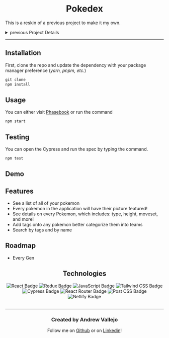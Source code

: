 





<div align='center'>

# Pokedex

</div>

This is a reskin of a  previous project to make it my own.


<details>
    <summary>previous Project Details</summary>

<div align='center'>
## Frontend Tech Challenge

![image](https://user-images.githubusercontent.com/17935770/153664618-e4c31d58-5445-46aa-9cfb-fd8bdc5bd269.png)

</div>


The project is broken into five parts, each with a feature and a wireframe.

> The goal of this assessment is to replicate the frontend application below as close as possible. You are allowed to use any frontend framework (React.js, Vue.js, etc.) or use plain Javascript, HTML, and CSS.

I have chosen to use React as my framework and utilize other technologies like Redux and Tailwind CSS.

The [project board](https://github.com/users/andrewvallejo/projects/2/views/1?visibleFields=%5B%22Title%22%2C%22Status%22%2C%22Labels%22%2C%22Repository%22%2C%22Assignees%22%5D) is where I organized all of my issues and objectives for my application. The **User Stories** drop-down is a high-level overview of what was required for the assignment.

- As a user, when I navigate to **website** in the application, I should see a list of GitHub issues for that repo, a portal with a list of robots, two search bars for name and tags, and a way to expand the robot's information
- I should be able to scroll inside of the portal to see all robots
    - I should be able to see a picture, a name, email, company, skills, and average of each robot
- I should be able to filter by name
- I should be able to filter by tags
- I should be able to filter by both names and tags
- I should be able to add tags to any robot
- I should be able to click on the plus sign to see more info
    - It should turn into a minus sign when active
    - I should be able to see all eight tests & test scores for each robot when expanded
- I should be able to click on the minus sign for less info
    - It should turn into a minus sign when active

    <div align='center'>


    </div>


    ![image](https://user-images.githubusercontent.com/17935770/153666873-d3fefd30-a57c-41e8-a9aa-b45779e9932d.png)

    ### Visit [PhaseBook](https://phasebosok.netlify.app/)
</details>


---
## Installation

First, clone the repo and update the dependency with your package manager preference (*yarn, pnpm, etc.*)

```jsx
git clone
npm install
```

## Usage

You can either visit [Phasebook](https://phasebook.netlify.app/) or run the command

```jsx
npm start
```

## Testing

You can open the Cypress and run the spec by typing the command.

```jsx
npm test
```

## Demo


## Features

- See a list of all of your pokemon
- Every pokemon in the application will have their picture featured!
- See details on every Pokemon, which includes: type, height, moveset, and more!
- Add tags onto any pokemon better categorize them into teams
- Search by tags and by name

## Roadmap

- Every Gen


<div align='center'>

## Technologies

<img src='https://img.shields.io/badge/React-61DAFB?logo=react&logoColor=000&style=flat' alt='React Badge'>
<img src='https://img.shields.io/badge/Redux-764ABC?logo=react&logoColor=fff&style=flat' alt='Redux Badge'>
<img src='https://img.shields.io/badge/JavaScript-F7DF1E?logo=javascript&logoColor=000&style=flat' alt='JavaScript Badge'>
<img src="https://img.shields.io/badge/Tailwind%20CSS-06B6D4?logo=tailwindcss&logoColor=fff&style=flat" alt="Tailwind CSS Badge">
<img src= 'https://img.shields.io/badge/Cypress-17202C?logo=cypress&logoColor=fff&style=flat' alt='Cypress Badge'>
<img src= 'https://img.shields.io/badge/React%20Router-CA4245?logo=reactrouter&logoColor=fff&style=flat' alt='React Router Badge'>
<img src= 'https://img.shields.io/badge/PostCSS-DD3A0A?logo=postcss&logoColor=fff&style=flat' alt='Post CSS Badge'>
<img src= 'https://img.shields.io/badge/Netlify-00C7B7?logo=netlify&logoColor=fff&style=flat' alt='Netlify Badge'>
</div>

<br>

<div align="center">

---

### Created by **Andrew Vallejo**

Follow me on [Github](https://www.github.com/andrewvallejo) or
 on [Linkedin](https://www.linkedin.com/in/andrewvallejo/)!

</div>
